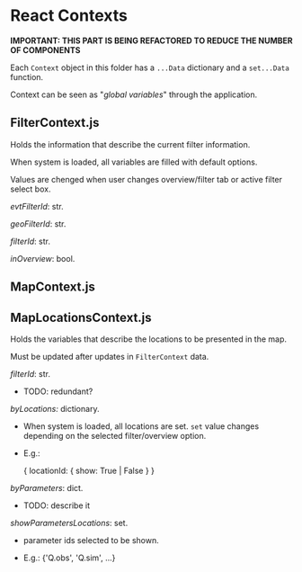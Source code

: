 # React Contexts

**IMPORTANT: THIS PART IS BEING REFACTORED TO REDUCE THE NUMBER OF COMPONENTS**

Each ```Context``` object in this folder has a ```...Data``` dictionary and a ```set...Data``` function.

Context can be seen as "*global variables*" through the application.

## FilterContext.js

Holds the information that describe the current filter information.

When system is loaded, all variables are filled with default options.

Values are chenged when user changes overview/filter tab or active filter select box.

*evtFilterId*: str.

*geoFilterId*: str.

*filterId*: str.

*inOverview*: bool.

## MapContext.js

## MapLocationsContext.js

Holds the variables that describe the locations to be presented in the map.

Must be updated after updates in ```FilterContext``` data.

*filterId*: str.

- TODO: redundant?

*byLocations:* dictionary.

- When system is loaded, all locations are set. ```set``` value changes depending on the selected filter/overview option.

- E.g.:

    {
      locationId: {
        show: True | False
      }
    }

*byParameters*: dict.

- TODO: describe it

*showParametersLocations*: set.

- parameter ids selected to be shown.

- E.g.: {'Q.obs', 'Q.sim', ...}